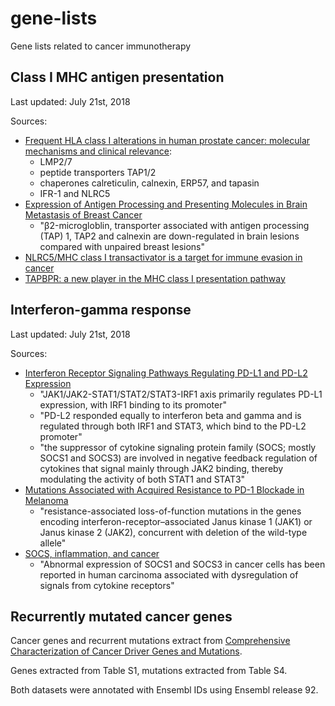 # gene-lists
Gene lists related to cancer immunotherapy

## Class I MHC antigen presentation

Last updated: July 21st, 2018

Sources:

* [Frequent HLA class I alterations in human prostate cancer: molecular mechanisms and clinical relevance](https://link.springer.com/article/10.1007/s00262-015-1774-5):
    * LMP2/7
    * peptide transporters TAP1/2
    * chaperones calreticulin, calnexin, ERP57, and tapasin
    * IFR-1 and NLRC5
* [Expression of Antigen Processing and Presenting Molecules in Brain Metastasis of Breast Cancer](https://www.ncbi.nlm.nih.gov/pmc/articles/PMC3365630/)
    * "β2-microgloblin, transporter associated with antigen processing (TAP) 1, TAP2 and calnexin are down-regulated in brain lesions compared with unpaired breast lesions"
* [NLRC5/MHC class I transactivator is a target for immune evasion in cancer](http://www.pnas.org/content/early/2016/05/05/1602069113.short)
* [TAPBPR: a new player in the MHC class I presentation pathway](https://www.ncbi.nlm.nih.gov/pubmed/25720504) 

## Interferon-gamma response

Last updated: July 21st, 2018

Sources:

* [Interferon Receptor Signaling Pathways Regulating PD-L1 and PD-L2 Expression](https://www.sciencedirect.com/science/article/pii/S2211124717305259)
   * "JAK1/JAK2-STAT1/STAT2/STAT3-IRF1 axis primarily regulates PD-L1 expression, with IRF1 binding to its promoter"
   * "PD-L2 responded equally to interferon beta and gamma and is regulated through both IRF1 and STAT3, which bind to the PD-L2 promoter"
   * "the suppressor of cytokine signaling protein family (SOCS; mostly SOCS1 and SOCS3) are involved in negative feedback regulation of cytokines that signal mainly through JAK2 binding, thereby modulating the activity of both STAT1 and STAT3" 
* [Mutations Associated with Acquired Resistance to PD-1 Blockade in Melanoma](https://www.nejm.org/doi/full/10.1056/NEJMoa1604958)
   * "resistance-associated loss-of-function mutations in the genes encoding interferon-receptor–associated Janus kinase 1 (JAK1) or Janus kinase 2 (JAK2), concurrent with deletion of the wild-type allele"
* [SOCS, inflammation, and cancer](https://www.ncbi.nlm.nih.gov/pmc/articles/PMC3772102/)
   * "Abnormal expression of SOCS1 and SOCS3 in cancer cells has been reported in human carcinoma associated with dysregulation of signals from cytokine receptors"

## Recurrently mutated cancer genes

Cancer genes and recurrent mutations extract from [Comprehensive Characterization of Cancer Driver Genes and Mutations](https://www.cell.com/cell/fulltext/S0092-8674(18)30237-X). 

Genes extracted from Table S1, mutations extracted from Table S4.

Both datasets were annotated with Ensembl IDs using Ensembl release 92. 


